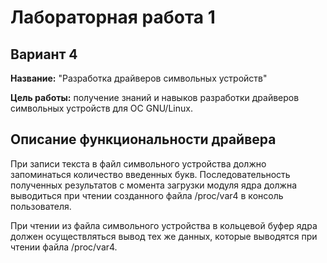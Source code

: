 # Лабораторная работа 1
## Вариант 4

**Название:** "Разработка драйверов символьных устройств"

**Цель работы:** получение знаний и навыков разработки драйверов символьных устройств
для ОС GNU/Linux.

## Описание функциональности драйвера

При записи текста в файл символьного устройства должно запоминаться количество введенных букв. 
Последовательность полученных результатов с момента загрузки модуля ядра должна выводиться при 
чтении созданного файла /proc/var4 в консоль пользователя.

При чтении из файла символьного устройства в кольцевой буфер ядра должен осуществляться вывод 
тех же данных, которые выводятся при чтении файла /proc/var4.

